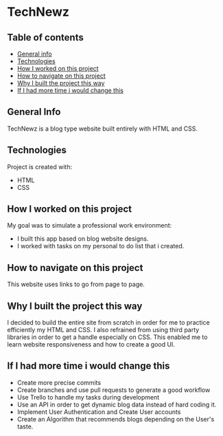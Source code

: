 # TechNewz
## Table of contents
* [General info](#general-info)
* [Technologies](#technologies)
* [How I worked on this project](#how-i-worked-on-this-project)
* [How to navigate on this project](#how-to-navigate-on-this-project)
* [Why I built the project this way](#why-i-built-the-project-this-way)
* [If I had more time i would change this](#if-i-had-more-time-i-would-change-this)
## General Info
TechNewz is a blog type website built entirely with HTML and CSS.
## Technologies
Project is created with:
- HTML
- CSS
## How I worked on this project
My goal was to simulate a professional work environment:
- I built this app based on blog website designs.
- I worked with tasks on my personal to do list that i created.
## How to navigate on this project
This website uses links to go from page to page.
## Why I built the project this way
I decided to build the entire site from scratch in order for me to practice efficiently my HTML and CSS.
I also refrained from using third party libraries in order to get a handle especially on CSS. This enabled me to learn website responsiveness and how to create a good UI.
## If I had more time i would change this
- Create more precise commits
- Create branches and use pull requests to generate a good workflow
- Use Trello to handle my tasks during development
- Use an API in order to get dynamic blog data instead of hard coding it.
- Implement User Authentication and Create User accounts
- Create an Algorithm that recommends blogs depending on the User's taste.
